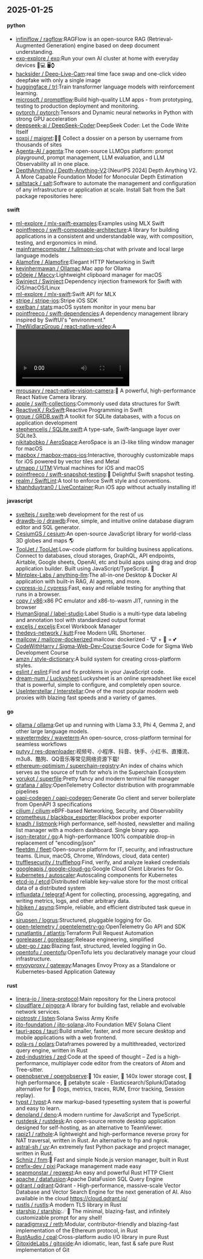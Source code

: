 ## 2025-01-25

#### python
* [infiniflow / ragflow](https://github.com/infiniflow/ragflow):RAGFlow is an open-source RAG (Retrieval-Augmented Generation) engine based on deep document understanding.
* [exo-explore / exo](https://github.com/exo-explore/exo):Run your own AI cluster at home with everyday devices 📱💻 🖥️⌚
* [hacksider / Deep-Live-Cam](https://github.com/hacksider/Deep-Live-Cam):real time face swap and one-click video deepfake with only a single image
* [huggingface / trl](https://github.com/huggingface/trl):Train transformer language models with reinforcement learning.
* [microsoft / promptflow](https://github.com/microsoft/promptflow):Build high-quality LLM apps - from prototyping, testing to production deployment and monitoring.
* [pytorch / pytorch](https://github.com/pytorch/pytorch):Tensors and Dynamic neural networks in Python with strong GPU acceleration
* [deepseek-ai / DeepSeek-Coder](https://github.com/deepseek-ai/DeepSeek-Coder):DeepSeek Coder: Let the Code Write Itself
* [soxoj / maigret](https://github.com/soxoj/maigret):🕵️‍♂️ Collect a dossier on a person by username from thousands of sites
* [Agenta-AI / agenta](https://github.com/Agenta-AI/agenta):The open-source LLMOps platform: prompt playground, prompt management, LLM evaluation, and LLM Observability all in one place.
* [DepthAnything / Depth-Anything-V2](https://github.com/DepthAnything/Depth-Anything-V2):[NeurIPS 2024] Depth Anything V2. A More Capable Foundation Model for Monocular Depth Estimation
* [saltstack / salt](https://github.com/saltstack/salt):Software to automate the management and configuration of any infrastructure or application at scale. Install Salt from the Salt package repositories here:

#### swift
* [ml-explore / mlx-swift-examples](https://github.com/ml-explore/mlx-swift-examples):Examples using MLX Swift
* [pointfreeco / swift-composable-architecture](https://github.com/pointfreeco/swift-composable-architecture):A library for building applications in a consistent and understandable way, with composition, testing, and ergonomics in mind.
* [mainframecomputer / fullmoon-ios](https://github.com/mainframecomputer/fullmoon-ios):chat with private and local large language models
* [Alamofire / Alamofire](https://github.com/Alamofire/Alamofire):Elegant HTTP Networking in Swift
* [kevinhermawan / Ollamac](https://github.com/kevinhermawan/Ollamac):Mac app for Ollama
* [p0deje / Maccy](https://github.com/p0deje/Maccy):Lightweight clipboard manager for macOS
* [Swinject / Swinject](https://github.com/Swinject/Swinject):Dependency injection framework for Swift with iOS/macOS/Linux
* [ml-explore / mlx-swift](https://github.com/ml-explore/mlx-swift):Swift API for MLX
* [stripe / stripe-ios](https://github.com/stripe/stripe-ios):Stripe iOS SDK
* [exelban / stats](https://github.com/exelban/stats):macOS system monitor in your menu bar
* [pointfreeco / swift-dependencies](https://github.com/pointfreeco/swift-dependencies):A dependency management library inspired by SwiftUI's "environment."
* [TheWidlarzGroup / react-native-video](https://github.com/TheWidlarzGroup/react-native-video):A <Video /> component for react-native
* [mrousavy / react-native-vision-camera](https://github.com/mrousavy/react-native-vision-camera):📸 A powerful, high-performance React Native Camera library.
* [apple / swift-collections](https://github.com/apple/swift-collections):Commonly used data structures for Swift
* [ReactiveX / RxSwift](https://github.com/ReactiveX/RxSwift):Reactive Programming in Swift
* [groue / GRDB.swift](https://github.com/groue/GRDB.swift):A toolkit for SQLite databases, with a focus on application development
* [stephencelis / SQLite.swift](https://github.com/stephencelis/SQLite.swift):A type-safe, Swift-language layer over SQLite3.
* [nikitabobko / AeroSpace](https://github.com/nikitabobko/AeroSpace):AeroSpace is an i3-like tiling window manager for macOS
* [mapbox / mapbox-maps-ios](https://github.com/mapbox/mapbox-maps-ios):Interactive, thoroughly customizable maps for iOS powered by vector tiles and Metal
* [utmapp / UTM](https://github.com/utmapp/UTM):Virtual machines for iOS and macOS
* [pointfreeco / swift-snapshot-testing](https://github.com/pointfreeco/swift-snapshot-testing):📸 Delightful Swift snapshot testing.
* [realm / SwiftLint](https://github.com/realm/SwiftLint):A tool to enforce Swift style and conventions.
* [khanhduytran0 / LiveContainer](https://github.com/khanhduytran0/LiveContainer):Run iOS app without actually installing it!

#### javascript
* [sveltejs / svelte](https://github.com/sveltejs/svelte):web development for the rest of us
* [drawdb-io / drawdb](https://github.com/drawdb-io/drawdb):Free, simple, and intuitive online database diagram editor and SQL generator.
* [CesiumGS / cesium](https://github.com/CesiumGS/cesium):An open-source JavaScript library for world-class 3D globes and maps 🌎
* [ToolJet / ToolJet](https://github.com/ToolJet/ToolJet):Low-code platform for building business applications. Connect to databases, cloud storages, GraphQL, API endpoints, Airtable, Google sheets, OpenAI, etc and build apps using drag and drop application builder. Built using JavaScript/TypeScript. 🚀
* [Mintplex-Labs / anything-llm](https://github.com/Mintplex-Labs/anything-llm):The all-in-one Desktop & Docker AI application with built-in RAG, AI agents, and more.
* [cypress-io / cypress](https://github.com/cypress-io/cypress):Fast, easy and reliable testing for anything that runs in a browser.
* [copy / v86](https://github.com/copy/v86):x86 PC emulator and x86-to-wasm JIT, running in the browser
* [HumanSignal / label-studio](https://github.com/HumanSignal/label-studio):Label Studio is a multi-type data labeling and annotation tool with standardized output format
* [exceljs / exceljs](https://github.com/exceljs/exceljs):Excel Workbook Manager
* [thedevs-network / kutt](https://github.com/thedevs-network/kutt):Free Modern URL Shortener.
* [mailcow / mailcow-dockerized](https://github.com/mailcow/mailcow-dockerized):mailcow: dockerized - 🐮 + 🐋 = 💕
* [CodeWithHarry / Sigma-Web-Dev-Course](https://github.com/CodeWithHarry/Sigma-Web-Dev-Course):Source Code for Sigma Web Development Course
* [amzn / style-dictionary](https://github.com/amzn/style-dictionary):A build system for creating cross-platform styles.
* [eslint / eslint](https://github.com/eslint/eslint):Find and fix problems in your JavaScript code.
* [dream-num / Luckysheet](https://github.com/dream-num/Luckysheet):Luckysheet is an online spreadsheet like excel that is powerful, simple to configure, and completely open source.
* [UseInterstellar / Interstellar](https://github.com/UseInterstellar/Interstellar):One of the most popular modern web proxies with blazing fast speeds and a variety of games.

#### go
* [ollama / ollama](https://github.com/ollama/ollama):Get up and running with Llama 3.3, Phi 4, Gemma 2, and other large language models.
* [wavetermdev / waveterm](https://github.com/wavetermdev/waveterm):An open-source, cross-platform terminal for seamless workflows
* [putyy / res-downloader](https://github.com/putyy/res-downloader):视频号、小程序、抖音、快手、小红书、直播流、m3u8、酷狗、QQ音乐等常见网络资源下载!
* [ethereum-optimism / superchain-registry](https://github.com/ethereum-optimism/superchain-registry):An index of chains which serves as the source of truth for who’s in the Superchain Ecosystem
* [yorukot / superfile](https://github.com/yorukot/superfile):Pretty fancy and modern terminal file manager
* [grafana / alloy](https://github.com/grafana/alloy):OpenTelemetry Collector distribution with programmable pipelines
* [oapi-codegen / oapi-codegen](https://github.com/oapi-codegen/oapi-codegen):Generate Go client and server boilerplate from OpenAPI 3 specifications
* [cilium / cilium](https://github.com/cilium/cilium):eBPF-based Networking, Security, and Observability
* [prometheus / blackbox_exporter](https://github.com/prometheus/blackbox_exporter):Blackbox prober exporter
* [knadh / listmonk](https://github.com/knadh/listmonk):High performance, self-hosted, newsletter and mailing list manager with a modern dashboard. Single binary app.
* [json-iterator / go](https://github.com/json-iterator/go):A high-performance 100% compatible drop-in replacement of "encoding/json"
* [fleetdm / fleet](https://github.com/fleetdm/fleet):Open-source platform for IT, security, and infrastructure teams. (Linux, macOS, Chrome, Windows, cloud, data center)
* [trufflesecurity / trufflehog](https://github.com/trufflesecurity/trufflehog):Find, verify, and analyze leaked credentials
* [googleapis / google-cloud-go](https://github.com/googleapis/google-cloud-go):Google Cloud Client Libraries for Go.
* [kubernetes / autoscaler](https://github.com/kubernetes/autoscaler):Autoscaling components for Kubernetes
* [etcd-io / etcd](https://github.com/etcd-io/etcd):Distributed reliable key-value store for the most critical data of a distributed system
* [influxdata / telegraf](https://github.com/influxdata/telegraf):Agent for collecting, processing, aggregating, and writing metrics, logs, and other arbitrary data.
* [hibiken / asynq](https://github.com/hibiken/asynq):Simple, reliable, and efficient distributed task queue in Go
* [sirupsen / logrus](https://github.com/sirupsen/logrus):Structured, pluggable logging for Go.
* [open-telemetry / opentelemetry-go](https://github.com/open-telemetry/opentelemetry-go):OpenTelemetry Go API and SDK
* [runatlantis / atlantis](https://github.com/runatlantis/atlantis):Terraform Pull Request Automation
* [goreleaser / goreleaser](https://github.com/goreleaser/goreleaser):Release engineering, simplified
* [uber-go / zap](https://github.com/uber-go/zap):Blazing fast, structured, leveled logging in Go.
* [opentofu / opentofu](https://github.com/opentofu/opentofu):OpenTofu lets you declaratively manage your cloud infrastructure.
* [envoyproxy / gateway](https://github.com/envoyproxy/gateway):Manages Envoy Proxy as a Standalone or Kubernetes-based Application Gateway

#### rust
* [linera-io / linera-protocol](https://github.com/linera-io/linera-protocol):Main repository for the Linera protocol
* [cloudflare / pingora](https://github.com/cloudflare/pingora):A library for building fast, reliable and evolvable network services.
* [piotrostr / listen](https://github.com/piotrostr/listen):Solana Swiss Army Knife
* [jito-foundation / jito-solana](https://github.com/jito-foundation/jito-solana):Jito Foundation MEV Solana Client
* [tauri-apps / tauri](https://github.com/tauri-apps/tauri):Build smaller, faster, and more secure desktop and mobile applications with a web frontend.
* [pola-rs / polars](https://github.com/pola-rs/polars):Dataframes powered by a multithreaded, vectorized query engine, written in Rust
* [zed-industries / zed](https://github.com/zed-industries/zed):Code at the speed of thought – Zed is a high-performance, multiplayer code editor from the creators of Atom and Tree-sitter.
* [openobserve / openobserve](https://github.com/openobserve/openobserve):🚀 10x easier, 🚀 140x lower storage cost, 🚀 high performance, 🚀 petabyte scale - Elasticsearch/Splunk/Datadog alternative for 🚀 (logs, metrics, traces, RUM, Error tracking, Session replay).
* [typst / typst](https://github.com/typst/typst):A new markup-based typesetting system that is powerful and easy to learn.
* [denoland / deno](https://github.com/denoland/deno):A modern runtime for JavaScript and TypeScript.
* [rustdesk / rustdesk](https://github.com/rustdesk/rustdesk):An open-source remote desktop application designed for self-hosting, as an alternative to TeamViewer.
* [rapiz1 / rathole](https://github.com/rapiz1/rathole):A lightweight and high-performance reverse proxy for NAT traversal, written in Rust. An alternative to frp and ngrok.
* [astral-sh / uv](https://github.com/astral-sh/uv):An extremely fast Python package and project manager, written in Rust.
* [Schniz / fnm](https://github.com/Schniz/fnm):🚀 Fast and simple Node.js version manager, built in Rust
* [prefix-dev / pixi](https://github.com/prefix-dev/pixi):Package management made easy
* [seanmonstar / reqwest](https://github.com/seanmonstar/reqwest):An easy and powerful Rust HTTP Client
* [apache / datafusion](https://github.com/apache/datafusion):Apache DataFusion SQL Query Engine
* [qdrant / qdrant](https://github.com/qdrant/qdrant):Qdrant - High-performance, massive-scale Vector Database and Vector Search Engine for the next generation of AI. Also available in the cloud https://cloud.qdrant.io/
* [rustls / rustls](https://github.com/rustls/rustls):A modern TLS library in Rust
* [starship / starship](https://github.com/starship/starship):☄🌌️ The minimal, blazing-fast, and infinitely customizable prompt for any shell!
* [paradigmxyz / reth](https://github.com/paradigmxyz/reth):Modular, contributor-friendly and blazing-fast implementation of the Ethereum protocol, in Rust
* [RustAudio / cpal](https://github.com/RustAudio/cpal):Cross-platform audio I/O library in pure Rust
* [GitoxideLabs / gitoxide](https://github.com/GitoxideLabs/gitoxide):An idiomatic, lean, fast & safe pure Rust implementation of Git
